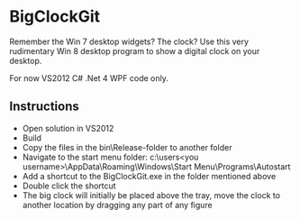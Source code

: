 BigClockGit
===========

Remember the Win 7 desktop widgets? The clock? Use this very rudimentary Win 8 desktop program to show a digital clock on your desktop.

For now VS2012 C# .Net 4 WPF code only.

Instructions
------------

* Open solution in VS2012
* Build
* Copy the files in the bin\Release-folder to another folder
* Navigate to the start menu folder: c:\users\<you username>\AppData\Roaming\Windows\Start Menu\Programs\Autostart
* Add a shortcut to the BigClockGit.exe in the folder mentioned above
* Double click the shortcut
* The big clock will initially be placed above the tray, move the clock to another location by dragging any part of any figure